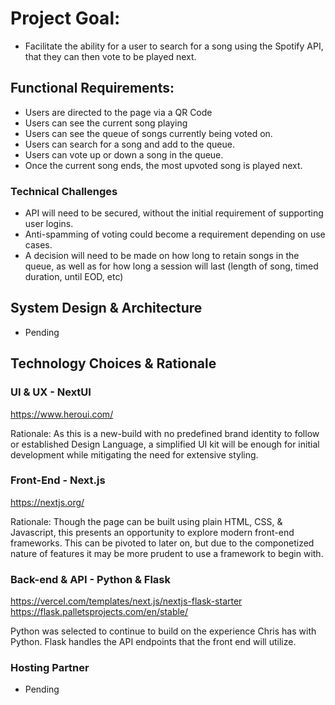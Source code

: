 # Project Goal: 
- Facilitate the ability for a user to search for a song using the Spotify API, that they can then vote to be played next. 

## Functional Requirements: 
- Users are directed to the page via a QR Code
- Users can see the current song playing
- Users can see the queue of songs currently being voted on. 
- Users can search for a song and add to the queue.
- Users can vote up or down a song in the queue.
- Once the current song ends, the most upvoted song is played next.

### Technical Challenges
- API will need to be secured, without the initial requirement of supporting user logins.
- Anti-spamming of voting could become a requirement depending on use cases.
- A decision will need to be made on how long to retain songs in the queue, as well as for how long a session will last (length of song, timed duration, until EOD, etc)

## System Design & Architecture 
- Pending

## Technology Choices & Rationale
### UI & UX - NextUI
https://www.heroui.com/

Rationale: As this is a new-build with no predefined brand identity to follow or established Design Language, a simplified UI kit will be enough for initial development while mitigating the need for extensive styling. 

### Front-End - Next.js
https://nextjs.org/

Rationale: Though the page can be built using plain HTML, CSS, & Javascript, this presents an opportunity to explore modern front-end frameworks. 
This can be pivoted to later on, but due to the componetized nature of features it may be more prudent to use a framework to begin with. 

### Back-end & API - Python & Flask
https://vercel.com/templates/next.js/nextjs-flask-starter
https://flask.palletsprojects.com/en/stable/

Python was selected to continue to build on the experience Chris has with Python. Flask handles the API endpoints that the front end will utilize. 

### Hosting Partner
- Pending
